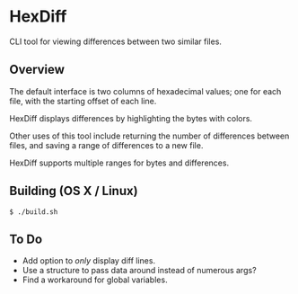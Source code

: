 HexDiff
=======

CLI tool for viewing differences between two similar files.

Overview
--------

The default interface is two columns of hexadecimal values; one for each file,
with the starting offset of each line.

HexDiff displays differences by highlighting the bytes with colors.

Other uses of this tool include returning the number of differences between files,
and saving a range of differences to a new file.

HexDiff supports multiple ranges for bytes and differences.

Building (OS X / Linux)
-----------------------

	$ ./build.sh

To Do
-----

- Add option to *only* display diff lines.
- Use a structure to pass data around instead of numerous args?
- Find a workaround for global variables.
